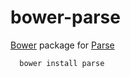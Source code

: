 bower-parse
===========

[Bower](http://bower.io) package for [Parse](http://parse.com)

      bower install parse
